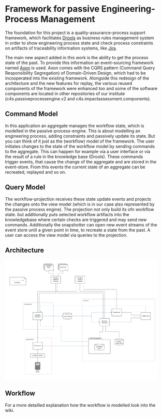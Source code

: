 # Framework for passive Engineering-Process Management

The foundation for this project is a quality-assurance-process support framework, which facilitates [Drools](https://www.drools.org/) as business rules management system in order to show engineering process state and check process constraints on artifacts of traceability information systems, like [Jira](https://www.atlassian.com/de/software/jira).

The main new aspect added in this work is the ability to get the process state of the past.
To provide this information an event-sourcing framework named [Axon](https://axoniq.io/) is used.
Axon comes with the CQRS pattern (Command Query Responsibility Segregation) of Domain-Driven Design, which had to be incooperated into the existing framework.
Alongside this redesign of the architecture and the new features for replay, the various reused components of the framework were enhanced too and some of the software components are located in other repositories of our institute (c4s.passiveprocessengine.v2 and c4s.impactassessment.components).

## Command Model
In this application an aggregate manages the workflow state, which is modelled in the passive-process-engine. This is about modelling an engineering process, adding constraints and passively update its state. But you can think of it just as the (workflow) model of the framework.
The user initiates changes to the state of the workflow model by sending commands to the aggregate. This can happen for example via a user interface or via the result of a rule in the knowledge base (Drools). These commands trigger events, that cause the change of the aggregate and are stored in the event-store. From this events the current state of an aggregate can be recreated, replayed and so on.

## Query Model
The workflow-projection receives these state update events and projects the changes onto the view model (which is in our case also represented by the passive process engine). The projection not only build its ofn workflow state. but additionally puts selected workflow artifacts into the knowledgebase where certain checks are triggered and may send new commands. Additionally the snapshotter can open new event streams of the event store until a given point in time, to recreate a state from the past.
A user can access the view model via queries to the projection.

## Architecture
![](doc/architecture.png)

## Workflow
For a more detailled explanation how the workflow is modelled look into the wiki.
